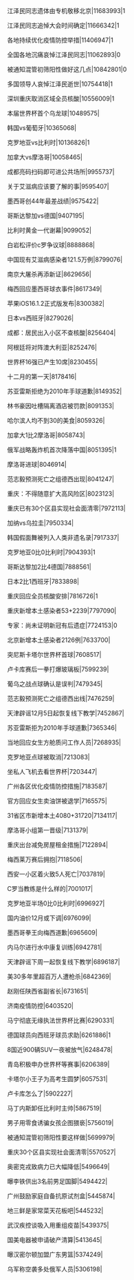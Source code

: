 江泽民同志遗体由专机敬移北京|11683993|1

江泽民同志追悼大会时间确定|11666342|1

各地持续优化疫情防控举措|11406947|1

全国各地沉痛哀悼江泽民同志|11062893|0

被通知混管初筛阳性做好这几点|10842801|0

多国领导人哀悼江泽民逝世|10754418|1

深圳重庆取消区域全员核酸|10556009|1

本届世界杯首个乌龙球|10489575|

韩国vs葡萄牙|10365068|

克罗地亚vs比利时|10136826|1

加拿大vs摩洛哥|10058465|

成都亮码扫码即可进公共场所|9955737|

关于艾滋病应该要了解的事|9595407|

墨西哥创44年最差战绩|9575422|

哥斯达黎加vs德国|9407195|

比利时黄金一代谢幕|9099052|

白岩松评价c罗争议球|8888868|

中国现有艾滋病感染者121.5万例|8799076|

南京大屠杀再添新证|8629656|

梅西回应墨西哥球衣事件|8617349|

苹果iOS16.1.2正式版发布|8300382|

日本vs西班牙|8279026|

成都：居民出入小区不查核酸|8256404|

阿根廷将对阵澳大利亚|8252476|

世界杯16强已产生10席|8230455|

十二月的第一天|8178416|

苏亚雷斯拒绝为2010年手球道歉|8149352|

林书豪因吐槽隔离酒店被罚款|8091353|

哈尔滨人均不到30的美食|8059326|

加拿大1比2摩洛哥|8058743|

俄军战略轰炸机首次降落中国|8051395|1

摩洛哥进球|8046914|

范志毅预测死亡之组德西出现|8041247|

重庆：不得随意扩大高风险区|8023123|

重庆已有30个区县实现社会面清零|7972113|

加纳vs乌拉圭|7950334|

韩国假面舞被列入人类非遗名录|7917337|

克罗地亚0比0比利时|7904393|1

哥斯达黎加2比4德国|7888561|

日本2比1西班牙|7833898|

重庆回应全员核酸安排|7816726|1

重庆新增本土感染者53+2239|7797090|

专家：尚未证明新冠有后遗症|7724153|0

北京新增本土感染者2126例|7633700|

突尼斯卡塔尔世界杯首球|7608517|

卢卡库赛后一拳打爆玻璃板|7599239|

葡乌之战点球确认是误判|7479345|

范志毅预测死亡之组德西出线|7476259|

天津辟谣12月5日起恢复线下教学|7452867|

苏亚雷斯拒为2010年手球道歉|7365346|

当地回应女生方舱质问工作人员|7268935|

克罗地亚点球被取消|7213083|

坐私人飞机去看世界杯|7203447|

广州各区优化疫情防控措施|7183587|

官方回应女生卖油饼被退学|7165575|

31省区市新增本土4080+31720|7134117|

摩洛哥小组第一晋级|7131379|

重庆出台减免房屋租金措施|7122894|

梅西莱万赛后拥抱|7118506|

西安一小区着火致5人死亡|7037819|

C罗当教练是什么样的|7001017|

克罗地亚半场0比0比利时|6996927|

国内油价12月或下调|6976099|

墨西哥拳王向梅西道歉|6965609|

内马尔进行水中康复训练|6942781|

天津辟谣下周一起恢复线下教学|6896187|

美30多年里超百万人遭枪杀|6842369|

赵刚任陕西省副省长|6731651|

济南疫情防控|6403520|

马宁彻底无缘执法世界杯比赛|6290331|

德国球员向西班牙球员求助|6261886|1

8国近900辆SUV一夜被放气|6248478|

青岛积极申办世界杯等赛事|6206389|

卡塔尔小王子为高考生圆梦|6057531|

卢卡库怎么了|5902227|

马丁内斯卸任比利时主帅|5867519|

男子用零食诱骗女孩企图猥亵|5756019|

被通知混管初筛阳性要这样做|5699979|

重庆30个区县实现社会面清零|5570527|

奥密克戎致病力已大幅降低|5496649|

曝李铁供出3名前男足国脚|5494422|

广州鼓励家庭自备抗原试剂盒|5445874|

地三鲜是家常菜天花板吧|5445232|

武汉疾控谈吸入用重组疫苗|5439375|

国美电器被申请破产清算|5413645|

曝汉密尔顿加盟广东男篮|5374249|

乌军称空袭多处俄军人员|5306198|

